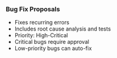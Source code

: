 ### Bug Fix Proposals

- Fixes recurring errors
- Includes root cause analysis and tests
- Priority: High-Critical
- Critical bugs require approval
- Low-priority bugs can auto-fix
